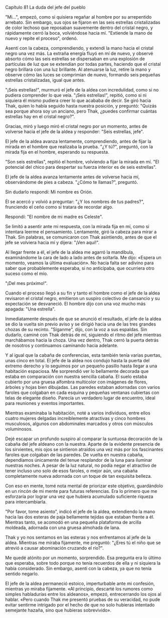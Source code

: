 
Capítulo 81 La duda del jefe del pueblo

"Mi...", empezó, como si quisiera regañar al hombre por su arrepentido arrebato. Sin embargo, sus ojos se fijaron en las seis estrellas cristalizadas de color lechoso que reposaban suavemente dentro del cristal negro, y rápidamente cerró la boca, volviéndose hacia mí. "Extiende la mano de nuevo y repite el proceso", ordenó.

Asentí con la cabeza, comprendiendo, y extendí la mano hacia el cristal negro una vez más. La extraña energía fluyó en mí de nuevo, y observé absorto cómo las seis estrellas se dispersaban en una explosión de partículas de luz que se extendían por todas partes, haciendo que el cristal negro brillara con una luz brillante. Al atenuarse la luz, retire la mano y observe cómo las luces se comprimían de nuevo, formando seis pequeñas estrellas cristalizadas, igual que antes.

"¡Seis estrellas!", murmuró el jefe de la aldea con incredulidad, como si no pudiera comprender lo que veía. "¡Seis estrellas!", repitió, como si ni siquiera él mismo pudiera creer lo que acababa de decir. Se giró hacia Thak, quien lo había seguido hasta nuestra posición, y preguntó: "Quizás sea porque ahora soy un anciano, pero Thak, ¿puedes confirmar cuántas estrellas hay en el cristal negro?".

Gracias, miró y luego miró el cristal negro por un momento, antes de volverse hacia el jefe de la aldea y responder: "Seis estrellas, jefe".

El jefe de la aldea avanza lentamente, comprendiendo, antes de fijar la mirada en el hombre que realizaba la prueba. "¿Y tú?", preguntó, con la mirada fija en el hombre, esperando su respuesta.

"Son seis estrellas", repitió el hombre, volviendo a fijar la mirada en mí. "El potencial del chico para despertar su fuerza interior es de seis estrellas".

El jefe de la aldea avanza lentamente antes de volverse hacia mí, observándome de pies a cabeza. "¿Cómo te llamas?", preguntó.

Sin dudarlo respondí: Mi nombre es Orión.

Él se acercó y volvió a preguntar: "¿Y los nombres de tus padres?", frunciendo el ceño como si tratara de recordar algo.

Respondí: "El nombre de mi madre es Celeste".

Se limitó a asentir ante mi respuesta, con la mirada fija en mí, como si intentara leerme el pensamiento. Lentamente, giró la cabeza para mirar a Thak. Sin palabras, se comunicaron con Thak asintiendo, antes de que el jefe se volviera hacia mí y dijera: "¡Ven aquí!".

Al llegar frente a él, el jefe de la aldea me agarró la mandíbula, examinándome la cara de lado a lado antes de soltarla. Me dijo: «Espera un momento, veamos la última evaluación». No hacía falta ser adivino para saber que probablemente esperaba, si no anticipaba, que ocurriera otro suceso como el mío.

"¡Del mes próximo!".

Cuando el proceso llegó a su fin y tanto el hombre como el jefe de la aldea revisaron el cristal negro, emitieron un suspiro colectivo de cansancio y su expectación se desvaneció. El hombre dijo con una voz mucho más apagada: "Una estrella".

Inmediatamente después de que se anunció el resultado, el jefe de la aldea se dio la vuelta sin previo aviso y se dirigió hacia una de las tres grandes chozas de su recinto. "Síganme", dijo, con la voz a sus espaldas. Sin dudarlo, caminé con Thak detrás de mí, siguiendo el ritmo del jefe mientras marchábamos hacia la choza. Una vez dentro, Thak cerró la puerta detrás de nosotros y continuamos caminando hacia adelante.

Y al igual que la cabaña de conferencias, esta también tenía varias puertas, unas cinco en total. El jefe de la aldea nos condujo hasta la puerta del extremo derecho y lo seguimos por un pequeño pasillo hasta llegar a una habitación espaciosa. Me sorprendió ver lo bellamente decorada que estaba en comparación con nuestra sencilla cabaña. El suelo estaba cubierto por una gruesa alfombra multicolor con imágenes de flores, árboles y hojas bien dibujadas. Las paredes estaban adornadas con varios faroles que colgaban en cada esquina y pequeñas ventanas cubiertas con telas de elegante diseño. Parecía un verdadero lugar de encuentro, ideal para reuniones y eventos importantes.

Mientras examinaba la habitación, noté a varios individuos, entre ellos cuatro mujeres delgadas increíblemente atractivas y cinco hombres musculosos, algunos con abdominales marcados y otros con músculos voluminosos.

Dejé escapar un profundo suspiro al comparar la suntuosa decoración de la cabaña del jefe aldeano con la nuestra. Aparte de la evidente presencia de los sirvientes, mis ojos se sintieron atraídos una vez más por los fascinantes faroles que colgaban de las paredes. De vuelta en nuestra cabaña, dependíamos únicamente del tenue resplandor de la luna para iluminar nuestras noches. A pesar de la luz natural, no podía negar el atractivo de tener incluso uno solo de esos faroles, o mejor aún, una cabaña completamente nueva adornada con un toque de tan exquisita belleza.

Con eso en mente, tomé nota mental de priorizar este objetivo, guardándolo en un rincón de mi mente para futuras referencias. Era lo primero que me esforzaría por lograr una vez que hubiera acumulado suficiente riqueza para intercambiarla.

"Por favor, tome asiento", indicó el jefe de la aldea, extendiendo la mano hacia las dos esteras de paja bellamente tejidas que estaban frente a él. Mientras tanto, se acomodó en una pequeña plataforma de arcilla moldeada, adornada con una gruesa almohada de lana.

Thak y yo nos sentamos en las esteras y nos enfrentamos al jefe de la aldea. Mientras me miraba fijamente, me preguntó: "¿Eres tú el niño que se atrevió a causar abominación cruzando el río?".

Me quedé atónito por un momento, sorprendido. Esa pregunta era lo último que esperaba, sobre todo porque no tenía recuerdos de ella y ni siquiera la había considerado. Sin embargo, asentí con la cabeza, ya que no tenía sentido negarlo.

El jefe de la aldea permaneció estoico, imperturbable ante mi confesión, mientras yo miraba fijamente. «Al principio, descarté los rumores como simples habladurías entre los aldeanos», empezó, entrecerrando los ojos al hablar. «Pero cuando Thak me presentó pruebas de su veracidad, no pude evitar sentirme intrigado por el hecho de que no solo hubieras intentado semejante hazaña, sino que hubieras sobrevivido».